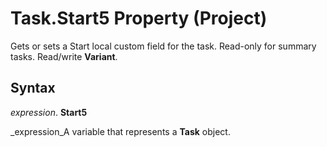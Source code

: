 
# Task.Start5 Property (Project)

Gets or sets a Start local custom field for the task. Read-only for summary tasks. Read/write  **Variant**.


## Syntax

 _expression_. **Start5**

 _expression_A variable that represents a  **Task** object.

